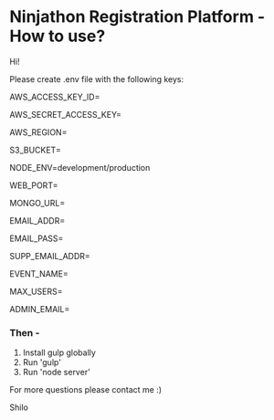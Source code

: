 # Ninjathon Registration Platform - How to use?

Hi!

Please create .env file with the following keys:


AWS_ACCESS_KEY_ID=

AWS_SECRET_ACCESS_KEY=

AWS_REGION=

S3_BUCKET=

NODE_ENV=development/production

WEB_PORT=

MONGO_URL=

EMAIL_ADDR=

EMAIL_PASS=

SUPP_EMAIL_ADDR=

EVENT_NAME=

MAX_USERS=

ADMIN_EMAIL=


### Then - 
1. Install gulp globally
2. Run 'gulp'
3. Run 'node server'

For more questions please contact me :)

Shilo
